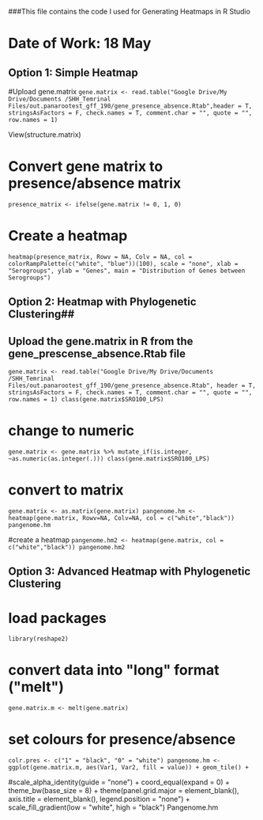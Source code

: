 ###This file contains the code I used for Generating Heatmaps in R Studio
# Date of Work: 18 May


## Option 1: Simple Heatmap ## 

#Upload gene.matrix 
`gene.matrix <- read.table("Google Drive/My Drive/Documents /SHH_Temrinal Files/out.panarootest_gff_190/gene_presence_absence.Rtab",header = T, stringsAsFactors = F, check.names = T, comment.char = "", quote = "", row.names = 1)`

View(structure.matrix)
# Convert gene matrix to presence/absence matrix
`presence_matrix <- ifelse(gene.matrix != 0, 1, 0)`

# Create a heatmap
`heatmap(presence_matrix, Rowv = NA, Colv = NA, col = colorRampPalette(c("white", "blue"))(100),
scale = "none", xlab = "Serogroups", ylab = "Genes",
main = "Distribution of Genes between Serogroups")`


## Option 2: Heatmap with Phylogenetic Clustering## 

## Upload the gene.matrix in R from the gene_prescense_absence.Rtab file
`gene.matrix <- read.table("Google Drive/My Drive/Documents /SHH_Temrinal Files/out.panarootest_gff_190/gene_presence_absence.Rtab",
header = T, stringsAsFactors = F, check.names = T, comment.char = "", quote = "", row.names = 1)
class(gene.matrix$SRO100_LPS)`

# change to numeric
`gene.matrix <- gene.matrix %>%
 mutate_if(is.integer, ~as.numeric(as.integer(.)))
class(gene.matrix$SRO100_LPS)`

# convert to matrix
`gene.matrix <- as.matrix(gene.matrix)
pangenome.hm <- heatmap(gene.matrix, Rowv=NA, Colv=NA, col = c("white","black"))
pangenome.hm`

#create a heatmap 
`pangenome.hm2 <- heatmap(gene.matrix, col = c("white","black"))
pangenome.hm2`


## Option 3: Advanced Heatmap with Phylogenetic Clustering ## 
# load packages  
`library(reshape2)`

# convert data into "long" format ("melt")
`gene.matrix.m <- melt(gene.matrix)`

# set colours for presence/absence
`colr.pres <- c("1" = "black", "0" = "white")
pangenome.hm <- ggplot(gene.matrix.m, aes(Var1, Var2, fill = value)) +
 geom_tile() +`

#scale_alpha_identity(guide = "none") + 
coord_equal(expand = 0) +
theme_bw(base_size = 8) +
theme(panel.grid.major = element_blank(),
       axis.title = element_blank(),
       legend.position = "none") +
scale_fill_gradient(low = "white", high = "black")
Pangenome.hm


